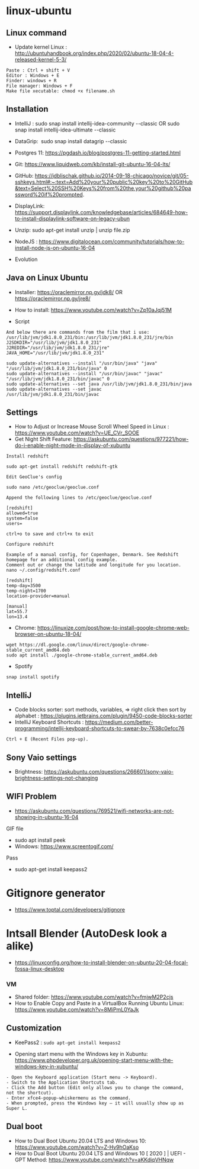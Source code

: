 # linux-ubuntu

## Linux command

- Update kernel Linux : http://ubuntuhandbook.org/index.php/2020/02/ubuntu-18-04-4-released-kernel-5-3/

```
Paste : Ctrl + shift + V
Editor : Windows + E
Finder: windows + R
File manager: Windows + F
Make file xecutable: chmod +x filename.sh
```

## Installation
- IntelliJ : sudo snap install intellij-idea-community --classic OR sudo snap install intellij-idea-ultimate --classic
- DataGrip:  sudo snap install datagrip --classic
- Postgres 11: https://pgdash.io/blog/postgres-11-getting-started.html

- Git: https://www.liquidweb.com/kb/install-git-ubuntu-16-04-lts/
- GitHub: https://jdblischak.github.io/2014-09-18-chicago/novice/git/05-sshkeys.html#:~:text=Add%20your%20public%20key%20to%20GitHub&text=Select%20SSH%20Keys%20from%20the,your%20github%20password%20if%20prompted.

- DisplayLink: https://support.displaylink.com/knowledgebase/articles/684649-how-to-install-displaylink-software-on-legacy-ubun

- Unzip: sudo apt-get install unzip | unzip file.zip

 - NodeJS : https://www.digitalocean.com/community/tutorials/how-to-install-node-js-on-ubuntu-16-04
 
- Evolution


## Java on Linux Ubuntu

- Installer: https://oraclemirror.np.gy/jdk8/  OR https://oraclemirror.np.gy/jre8/
- How to install: https://www.youtube.com/watch?v=Zp10aJqj51M

- Script

```
And below there are commands from the film that i use:
/usr/lib/jvm/jdk1.8.0_231/bin:/usr/lib/jvm/jdk1.8.0_231/jre/bin
J2SDKDIR="/usr/lib/jvm/jdk1.8.0_231"
J2REDIR="/usr/lib/jvm/jdk1.8.0_231/jre"
JAVA_HOME="/usr/lib/jvm/jdk1.8.0_231"

sudo update-alternatives --install "/usr/bin/java" "java" "/usr/lib/jvm/jdk1.8.0_231/bin/java" 0
sudo update-alternatives --install "/usr/bin/javac" "javac" "/usr/lib/jvm/jdk1.8.0_231/bin/javac" 0
sudo update-alternatives --set java /usr/lib/jvm/jdk1.8.0_231/bin/java
sudo update-alternatives --set javac /usr/lib/jvm/jdk1.8.0_231/bin/javac

```

## Settings
- How to Adjust or Increase Mouse Scroll Wheel Speed in Linux : https://www.youtube.com/watch?v=UE_CVr_SOOE
- Get Night Shift Feature: https://askubuntu.com/questions/977221/how-do-i-enable-night-mode-in-display-of-xubuntu

```
Install redshift

sudo apt-get install redshift redshift-gtk

Edit GeoClue's config

sudo nano /etc/geoclue/geoclue.conf

Append the following lines to /etc/geoclue/geoclue.conf

[redshift]
allowed=true
system=false
users=

ctrl+o to save and ctrl+x to exit
 
Configure redshift

Example of a manual config, for Copenhagen, Denmark. See Redshift homepage for an additional config example.
Comment out or change the latitude and longitude for you location.
nano ~/.config/redshift.conf

[redshift]
temp-day=3500
temp-night=1700
location-provider=manual

[manual]
lat=55.7
lon=13.4
```

- Chrome: https://linuxize.com/post/how-to-install-google-chrome-web-browser-on-ubuntu-18-04/
```
wget https://dl.google.com/linux/direct/google-chrome-stable_current_amd64.deb
sudo apt install ./google-chrome-stable_current_amd64.deb
```

- Spotify
```
snap install spotify
```


## IntelliJ
- Code blocks sorter: sort methods, variables, => right click then sort by alphabet : https://plugins.jetbrains.com/plugin/9450-code-blocks-sorter
- IntelliJ Keyboard Shortcuts : https://medium.com/better-programming/intellij-keyboard-shortcuts-to-swear-by-7638c0efcc76
```
Ctrl + E (Recent Files pop-up).

```

## Sony Vaio settings
- Brightness: https://askubuntu.com/questions/266601/sony-vaio-brightness-settings-not-changing

## WIFI Problem
- https://askubuntu.com/questions/769521/wifi-networks-are-not-showing-in-ubuntu-16-04

GIF file
- sudo apt install peek
- Windows: https://www.screentogif.com/

Pass
- sudo apt-get install keepass2

# Gitignore generator
- https://www.toptal.com/developers/gitignore

# Intsall Blender (AutoDesk look a alike)
- https://linuxconfig.org/how-to-install-blender-on-ubuntu-20-04-focal-fossa-linux-desktop


### VM
- Shared folder: https://www.youtube.com/watch?v=fmjwM2P2cjs
- How to Enable Copy and Paste in a VirtualBox Running Ubuntu Linux: https://www.youtube.com/watch?v=8MiPmL0YaJk

## Customization

- KeePass2 : ```sudo apt-get install keepass2```

- Opening start menu with the Windows key in Xubuntu: https://www.phpdeveloper.org.uk/opening-start-menu-with-the-windows-key-in-xubuntu/
```
- Open the Keyboard application (Start menu -> Keyboard).
- Switch to the Application Shortcuts tab.
- Click the Add button (Edit only allows you to change the command, not the shortcut).
- Enter xfce4-popup-whiskermenu as the command.
- When prompted, press the Windows key – it will usually show up as Super L.
```


## Dual boot
- How to Dual Boot Ubuntu 20.04 LTS and Windows 10: https://www.youtube.com/watch?v=Z-Hv9hOaKso
- How to Dual Boot Ubuntu 20.04 LTS and Windows 10 [ 2020 ] | UEFI - GPT Method: https://www.youtube.com/watch?v=aKKdiqVHNqw

